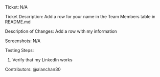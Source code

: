 <!-- Pull Request Title
Format: [type] (short description)

Examples:
• [feat] Create POST /login endpoint
• [fix] Fix username field missing from login form
• [perf] Optimize data processing for document uploads
-->

<!--- Link to ticket -->
Ticket: N/A

<!--- Ticket Description
You can just copy the original ticket description
e.g. In order to authenticate users accessing the application, we need a /login endpoint in the API
-->
Ticket Description: Add a row for your name in the Team Members table in README.md

<!--- Describe how your changes fix the problem
e.g. Created POST “/login” endpoint in Flask to accept a username and password, and redirect the user to their dashboard if authenticated.
Your actual description should be a little more detailed than the example. Other team members should be able to fully understand what you did.
--->
Description of Changes: Add a row with my information

<!--- Screenshots and/or screen recordings of your changes solving the problem
e.g. a screenshot of a new form appearing on the frontend with the required input fields
This is more geared towards frontend tasks. It's ok to leave "N/A" if a screenshot isn't applicable to your changes.
--->
Screenshots: N/A

<!--- Testing Steps
This is arguably the most important section of your PR. This allows others to manually test your code to verify it works correctly
It's important to be detailed here. Giving example test cases, like specific form inputs, is helpful as well

Example:
1. Run the backend server and open Postman
2. Send POST request to /login with request body {“username”: “testuser”, “password”: “pass”}
3. Verify you get a 200 status code in response
--->
Testing Steps:
1. Verify that my LinkedIn works

<!--- Contributors
Mention everyone who contributed to this PR
e.g. @Thomas @Will @Alan
--->
Contributors: @alanchan30



